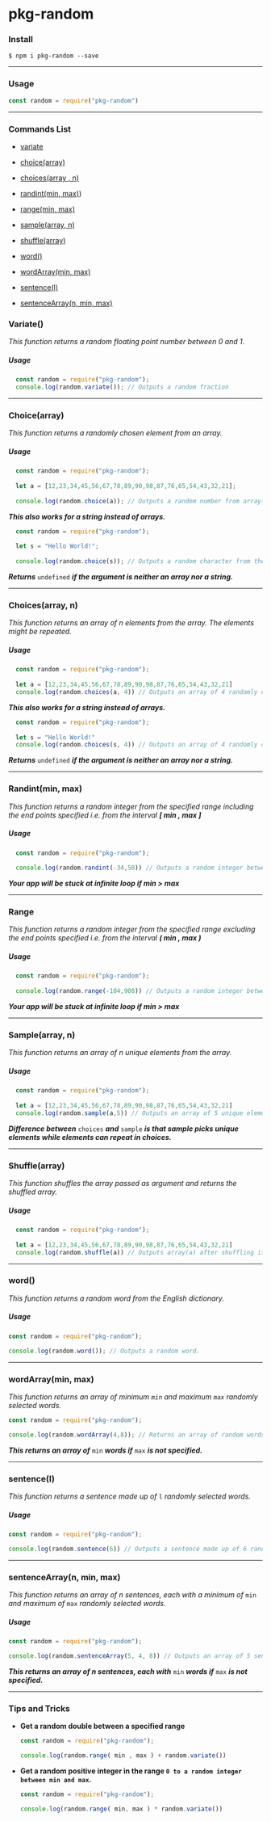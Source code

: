 # pkg-random

### Install

```$ npm i pkg-random --save```

------

### Usage

```js
const random = require("pkg-random")
```

------

### Commands List

- [variate](#variate)
- [choice(array)](#choicearray)
- [choices(array , n)](#choicesarray-n)
- [randint(min, max)](#randintmin-max))
- [range(min, max)](#rangemin-max)
- [sample(array, n)](#samplearray-n)
- [shuffle(array)](#shufflearray)

- [word()](#word)
- [wordArray(min, max)](#wordArraymin-max)
- [sentence(l)](#sentencel)
- [sentenceArray(n, min, max)](#sentenceArrayn-min-max)

### Variate()

  *This function returns a random floating point number between 0 and 1.*

##### Usage

```js
  const random = require("pkg-random");
  console.log(random.variate()); // Outputs a random fraction
```

------

### Choice(array)

  *This function returns a randomly chosen element from an array.*

##### Usage

```js
  const random = require("pkg-random");
  
  let a = [12,23,34,45,56,67,78,89,90,98,87,76,65,54,43,32,21];
  
  console.log(random.choice(a)); // Outputs a random number from array(a)
```

  ***This also works for a string instead of arrays.***

```js
  const random = require("pkg-random");
  
  let s = "Hello World!";
  
  console.log(random.choice(s)); // Outputs a random character from the string(s)
```

  ***Returns*** `undefined` ***if the argument is neither an array nor a string.***

------

### Choices(array, n)

  *This function returns an array of n elements from the array. The elements might be repeated.*

##### Usage

```js
  const random = require("pkg-random");
  
  let a = [12,23,34,45,56,67,78,89,90,98,87,76,65,54,43,32,21]
  console.log(random.choices(a, 4)) // Outputs an array of 4 randomly chosen elements from array(a)
```

  ***This also works for a string instead of arrays.***

```js
  const random = require("pkg-random");
  
  let s = "Hello World!"
  console.log(random.choices(s, 4)) // Outputs an array of 4 randomly chosen elements from string(s)
```

  ***Returns*** `undefined` ***if the argument is neither an array nor a string.***

------

### Randint(min, max)

  *This function returns a random integer from the specified range including the end points specified i.e. from the interval **[ min , max ]***

##### Usage

```js
  const random = require("pkg-random");
  
  console.log(random.randint(-34,50)) // Outputs a random integer between -34 and 50
```

  ***Your app will  be stuck at infinite loop if min > max***

------

### Range

  *This function returns a random integer from the specified range excluding the end points specified i.e. from the interval **( min , max )***

##### Usage

```js
  const random = require("pkg-random");
  
  console.log(random.range(-104,908)) // Outputs a random integer between -104 and 908
```

  ***Your app will  be stuck at infinite loop if min > max***

------

### Sample(array, n)

  *This function returns an array of n unique elements from the array.*

##### Usage

```js
  const random = require("pkg-random");
  
  let a = [12,23,34,45,56,67,78,89,90,98,87,76,65,54,43,32,21]
  console.log(random.sample(a,5)) // Outputs an array of 5 unique elements from a
```

  ***Difference between*** `choices` ***and*** `sample` ***is that sample picks unique elements while elements can repeat in choices.***

------

### Shuffle(array)

  *This function shuffles the array passed as argument and returns the shuffled array.*

##### Usage

```js
  const random = require("pkg-random");
  
  let a = [12,23,34,45,56,67,78,89,90,98,87,76,65,54,43,32,21]
  console.log(random.shuffle(a)) // Outputs array(a) after shuffling it.
```

------

### word()

*This function returns a random word from the English dictionary.*

##### Usage

```js
const random = require("pkg-random");

console.log(random.word()); // Outputs a random word.
```

------

### wordArray(min, max)

*This function returns an array of minimum `min` and maximum `max` randomly selected words.*

```js
const random = require("pkg-random");

console.log(random.wordArray(4,8));	// Returns an array of random words.
```

***This returns an array of*** `min` ***words if*** `max` ***is not specified.***

------

### sentence(l)

*This function returns a sentence made up of* `l` *randomly selected words.*

##### Usage

```js
const random = require("pkg-random");

console.log(random.sentence(6)) // Outputs a sentence made up of 6 randomly selected words.
```

------

### sentenceArray(n, min, max)

*This function returns an array of n sentences, each with a minimum of* `min` *and maximum of* `max` *randomly selected words.*

##### Usage

```js
const random = require("pkg-random");

console.log(random.sentenceArray(5, 4, 8)) // Outputs an array of 5 sentences, each having at least 4 and at most 8 words
```

***This returns an array of n sentences, each with*** `min` ***words if*** `max` ***is not specified.***

------

### Tips and Tricks

- **Get a random double between a specified range**

  ```js
  const random = require("pkg-random");
  
  console.log(random.range( min , max ) + random.variate())
  ```

- **Get a random positive integer in the range `0 to a random integer between min and max`.**

  ```js
  const random = require("pkg-random");
  
  console.log(random.range( min, max ) * random.variate())
  ```
